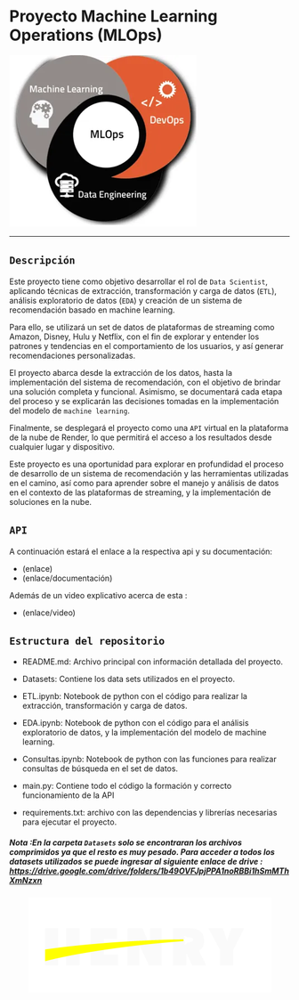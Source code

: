 

# Proyecto Machine Learning Operations (MLOps)

![MLOps](https://raw.githubusercontent.com/MatyTrova/PI-MLOps/main/imgs/mlops.png "MLOps")

--- 
## `Descripción`

Este proyecto tiene como objetivo desarrollar el rol de `Data Scientist`, aplicando técnicas de extracción, transformación y carga de datos (`ETL`), análisis exploratorio de datos (`EDA`) y creación de un sistema de recomendación basado en machine learning.

Para ello, se utilizará un set de datos de plataformas de streaming como Amazon, Disney, Hulu y Netflix, con el fin de explorar y entender los patrones y tendencias en el comportamiento de los usuarios, y así generar recomendaciones personalizadas.

El proyecto abarca desde la extracción de los datos, hasta la implementación del sistema de recomendación, con el objetivo de brindar una solución completa y funcional. Asimismo, se documentará cada etapa del proceso y se explicarán las decisiones tomadas en la implementación del modelo de `machine learning`.

Finalmente, se desplegará el proyecto como una `API` virtual en la plataforma de la nube de Render, lo que permitirá el acceso a los resultados desde cualquier lugar y dispositivo.

Este proyecto es una oportunidad para explorar en profundidad el proceso de desarrollo de un sistema de recomendación y las herramientas utilizadas en el camino, así como para aprender sobre el manejo y análisis de datos en el contexto de las plataformas de streaming, y la implementación de soluciones en la nube.

## `API`

A continuación estará el enlace a la respectiva api y su documentación: 
+ (enlace)
+ (enlace/documentación)

Además de un video explicativo acerca de esta : 

+ (enlace/video)

## `Estructura del repositorio`

+ README.md: Archivo principal con información detallada del proyecto.

+ Datasets: Contiene los data sets utilizados en el proyecto.

+ ETL.ipynb: Notebook de python con el código para realizar la extracción, transformación y carga de datos.

+ EDA.ipynb: Notebook de python con el código para el análisis exploratorio de datos, y la implementación del modelo de machine learning.

+ Consultas.ipynb: Notebook de python con las funciones para realizar consultas de búsqueda en el set de datos.

+ main.py: Contiene todo el código la formación y correcto funcionamiento de la API

+ requirements.txt: archivo con las dependencias y librerías necesarias para ejecutar el proyecto.



##### Nota :En la carpeta `Datasets` solo se encontraran los archivos comprimidos ya que el resto es muy pesado. Para acceder a todos los datasets utilizados se puede ingresar al siguiente enlace de drive : https://drive.google.com/drive/folders/1b49OVFJpjPPA1noRBBi1hSmMThXmNzxn



<p align="center">
<img src="https://raw.githubusercontent.com/MatyTrova/PI-MLOps/main/imgs/henry.jpg"  alt="MLOps">
</p>

